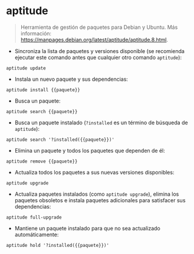 # aptitude

> Herramienta de gestión de paquetes para Debian y Ubuntu.
> Más información: <https://manpages.debian.org/latest/aptitude/aptitude.8.html>.

- Sincroniza la lista de paquetes y versiones disponible (se recomienda ejecutar este comando antes que cualquier otro comando `aptitude`):

`aptitude update`

- Instala un nuevo paquete y sus dependencias:

`aptitude install {{paquete}}`

- Busca un paquete:

`aptitude search {{paquete}}`

- Busca un paquete instalado (`?installed` es un término de búsqueda de `aptitude`):

`aptitude search '?installed({{paquete}})'`

- Elimina un paquete y todos los paquetes que dependen de él:

`aptitude remove {{paquete}}`

- Actualiza todos los paquetes a sus nuevas versiones disponibles:

`aptitude upgrade`

- Actualiza paquetes instalados (como `aptitude upgrade`), elimina los paquetes obsoletos e instala paquetes adicionales para satisfacer sus dependencias:

`aptitude full-upgrade`

- Mantiene un paquete instalado para que no sea actualizado automáticamente:

`aptitude hold '?installed({{paquete}})'`
